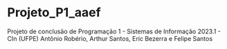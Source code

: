 # Projeto_P1_aaef
Projeto de conclusão de Programação 1 - Sistemas de Informação 2023.1 - CIn (UFPE)
Antônio Robério, Arthur Santos, Eric Bezerra e Felipe Santos
